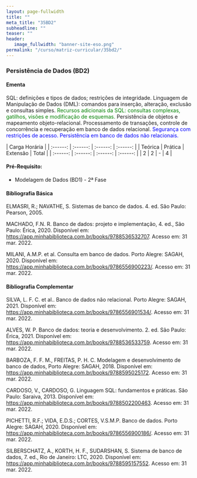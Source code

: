 ```yaml
---
layout: page-fullwidth
title: ""
meta_title: "35BD2"
subheadline: ""
teaser: ""
header:
   image_fullwidth: "banner-site-eso.png"
permalink: "/curso/matriz-curricular/35bd2/"
---
```


### **Persistência de Dados (BD2)**

#### **Ementa**

SQL: definições e tipos de dados; restrições de integridade. Linguagem de Manipulação de Dados (DML): comandos para inserção, alteração, exclusão e consultas simples. <class style="color: green">Recursos adicionais da SQL: consultas complexas, gatilhos, visões e modificação de esquemas.</class> Persistência de objetos e mapeamento objeto-relacional. Processamento de transações, controle de concorrência e recuperação em banco de dados relacional. <class style="color: blue">Segurança com restrições de acesso. Persistência em banco de dados não relacionais.</class>

| Carga Horária | 
| :------: | :------: | :------: | :------: |
| Teórica | Prática | Extensão | Total |
| :------: | :------: | :------: | :------: |
| 2 | 2 | - | 4 |

#### **Pré-Requisito:**

- Modelagem de Dados (BD1) - 2ª Fase

#### **Bibliografia Básica**

ELMASRI, R.; NAVATHE, S. Sistemas de banco de dados. 4. ed. São Paulo: Pearson, 2005. 

MACHADO, F.N. R. Banco de dados: projeto e implementação, 4. ed., São Paulo: Érica, 2020. Disponível em: https://app.minhabiblioteca.com.br/books/9788536532707. Acesso em: 31 mar. 2022. 

MILANI, A.M.P. et al. Consulta em banco de dados. Porto Alegre: SAGAH, 2020. Disponível em: https://app.minhabiblioteca.com.br/books/9786556900223/. Acesso em: 31 mar. 2022.

#### **Bibliografia Complementar**

SILVA, L. F. C. et al.. Banco de dados não relacional. Porto Alegre: SAGAH, 2021. Disponível em: https://app.minhabiblioteca.com.br/books/9786556901534/. Acesso em: 31 mar. 2022. 

ALVES, W. P. Banco de dados: teoria e desenvolvimento. 2. ed. São Paulo: Érica, 2021. Disponível em: https://app.minhabiblioteca.com.br/books/9788536533759. Acesso em: 31 mar. 2022. 

BARBOZA, F. F. M., FREITAS, P. H. C. Modelagem e desenvolvimento de banco de dados, Porto Alegre: SAGAH, 2018. Disponível em: https://app.minhabiblioteca.com.br/books/9788595025172. Acesso em: 31 mar. 2022. 

CARDOSO, V., CARDOSO, G. Linguagem SQL: fundamentos e práticas. São Paulo: Saraiva, 2013. Disponível em: https://app.minhabiblioteca.com.br/books/9788502200463. Acesso em: 31 mar. 2022. 

PICHETTI, R.F.; VIDA, E.D.S.; CORTES, V.S.M.P. Banco de dados. Porto Alegre: SAGAH, 2020. Disponível em: https://app.minhabiblioteca.com.br/books/9786556900186/. Acesso em: 31 mar. 2022. 

SILBERSCHATZ, A., KORTH, H. F., SUDARSHAN, S. Sistema de banco de dados, 7. ed., Rio de Janeiro: LTC, 2020. Disponível em: https://app.minhabiblioteca.com.br/books/9788595157552. Acesso em: 31 mar. 2022. 